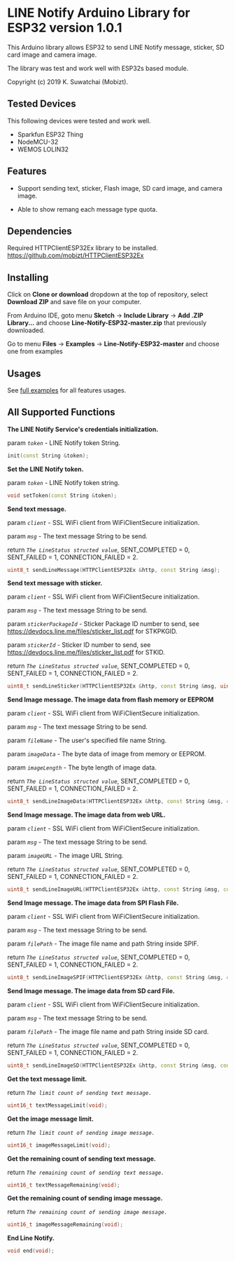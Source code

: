 # LINE Notify Arduino Library for ESP32 version 1.0.1

This Arduino library allows ESP32 to send LINE Notify message, sticker, SD card image and camera image.

The library was test and work well with ESP32s based module.

Copyright (c) 2019 K. Suwatchai (Mobizt).


## Tested Devices

This following devices were tested and work well.

 * Sparkfun ESP32 Thing
 * NodeMCU-32
 * WEMOS LOLIN32


 
## Features

* Support sending text, sticker, Flash image, SD card image, and camera image.

* Able to show remang each message type quota.


## Dependencies

Required HTTPClientESP32Ex library to be installed. https://github.com/mobizt/HTTPClientESP32Ex



## Installing


Click on **Clone or download** dropdown at the top of repository, select **Download ZIP** and save file on your computer.

From Arduino IDE, goto menu **Sketch** -> **Include Library** -> **Add .ZIP Library...** and choose **Line-Notify-ESP32-master.zip** that previously downloaded.

Go to menu **Files** -> **Examples** -> **Line-Notify-ESP32-master** and choose one from examples



## Usages


See [full examples](https://github.com/mobizt/Line-Notify-ESP32/tree/master/examples) for all features usages.



## All Supported Functions


**The LINE Notify Service's credentials initialization.**

param *`token`* - LINE Notify token String.

```C++
init(const String &token);
```


   
    

**Set the LINE Notify token.**

param *`token`* - LINE Notify token string.

```C++
void setToken(const String &token);
```




**Send text message.**
   
param *`client`* - SSL WiFi client from WiFiClientSecure initialization.

param *`msg`* - The text message String to be send.
    
return *`The LineStatus structed value`*, SENT_COMPLETED = 0, SENT_FAILED = 1, CONNECTION_FAILED = 2.

```C++
uint8_t sendLineMessage(HTTPClientESP32Ex &http, const String &msg);
```




**Send text message with sticker.**

param *`client`* - SSL WiFi client from WiFiClientSecure initialization.

param *`msg`* - The text message String to be send.

param *`stickerPackageId`* - Sticker Package ID number to send, see https://devdocs.line.me/files/sticker_list.pdf for STKPKGID.

param *`stickerId`* - Sticker ID number to send, see https://devdocs.line.me/files/sticker_list.pdf for STKID.

return *`The LineStatus structed value`*, SENT_COMPLETED = 0, SENT_FAILED = 1, CONNECTION_FAILED = 2.

```C++
uint8_t sendLineSticker(HTTPClientESP32Ex &http, const String &msg, uint16_t stickerPackageId, uint16_t stickerId);
```




**Send Image message. The image data from flash memory or EEPROM**

param *`client`* - SSL WiFi client from WiFiClientSecure initialization.

param *`msg`* - The text message String to be send.

param *`fileName`* - The user's specified file name String.

param *`imageData`* - The byte data of image from memory or EEPROM.

param *`imageLength`* - The byte length of image data.

return *`The LineStatus structed value`*, SENT_COMPLETED = 0, SENT_FAILED = 1, CONNECTION_FAILED = 2.

```C++
uint8_t sendLineImageData(HTTPClientESP32Ex &http, const String &msg, const String &fileName, const uint8_t *imageData, size_t imageLength);
```




**Send Image message. The image data from web URL.**

param *`client`* - SSL WiFi client from WiFiClientSecure initialization.

param *`msg`* - The text message String to be send.

param *`imageURL`* - The image URL String.

return *`The LineStatus structed value`*, SENT_COMPLETED = 0, SENT_FAILED = 1, CONNECTION_FAILED = 2.

```C++
uint8_t sendLineImageURL(HTTPClientESP32Ex &http, const String &msg, const String &imageURL);
```




**Send Image message. The image data from SPI Flash File.**

param *`client`* - SSL WiFi client from WiFiClientSecure initialization.

param *`msg`* - The text message String to be send.

param *`filePath`* - The image file name and path String inside SPIF.

return *`The LineStatus structed value`*, SENT_COMPLETED = 0, SENT_FAILED = 1, CONNECTION_FAILED = 2.

```C++
uint8_t sendLineImageSPIF(HTTPClientESP32Ex &http, const String &msg, const String &filePath);
```




**Send Image message. The image data from SD card File.**

param *`client`* - SSL WiFi client from WiFiClientSecure initialization.

param *`msg`* - The text message String to be send.

param *`filePath`* - The image file name and path String inside SD card.

return *`The LineStatus structed value`*, SENT_COMPLETED = 0, SENT_FAILED = 1, CONNECTION_FAILED = 2.

```C++
uint8_t sendLineImageSD(HTTPClientESP32Ex &http, const String &msg, const String &filePath);
```




**Get the text message limit.**

return *`The limit count of sending text message.`*

```C++
uint16_t textMessageLimit(void);
```




**Get the image message limit.**

return *`The limit count of sending image message.`*

```C++
uint16_t imageMessageLimit(void);
```




**Get the remaining count of sending text message.**

return *`The remaining count of sending text message.`*

```C++
uint16_t textMessageRemaining(void);
```




**Get the remaining count of sending image message.**

return *`The remaining count of sending image message.`*

```C++
uint16_t imageMessageRemaining(void);
```



**End Line Notify.**

```C++
void end(void);
```

